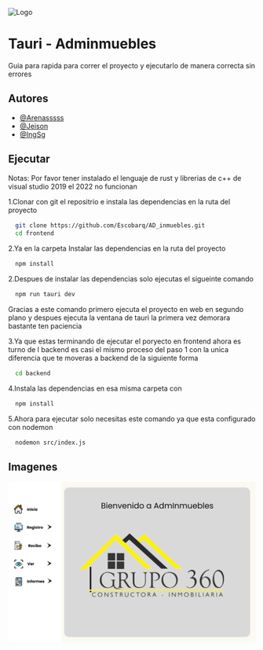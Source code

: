 
![Logo](https://drive.google.com/file/d/1hfKMctu47WxmcKI-y-HZFnphfQ5URkrM/view?usp=sharing)


# Tauri - Adminmuebles

Guia para rapida para correr el proyecto y ejecutarlo de manera correcta sin errores



## Autores

- [@Arenasssss](https://github.com/Arenasssss)
- [@Jeison](https://github.com/jeisonwaldir)
- [@IngSg](https://github.com/IngSg)
## Ejecutar
Notas:
Por favor tener instalado el lenguaje de rust y librerias de c++ de visual studio 2019 el 2022 no funcionan 

1.Clonar con git el repositrio e instala las dependencias en la ruta del proyecto 

```bash
  git clone https://github.com/Escobarq/AD_inmuebles.git
  cd frontend
```

2.Ya en la carpeta Instalar las dependencias en la ruta del proyecto 

```bash
  npm install
```
2.Despues de instalar las dependencias solo ejecutas el sigueinte comando

```bash
  npm run tauri dev
```
Gracias a este comando primero ejecuta el proyecto en web en segundo plano y despues ejecuta la ventana de tauri la primera vez demorara bastante ten paciencia

3.Ya que estas terminando de ejecutar el poryecto en frontend ahora es turno de l backend es casi el mismo proceso del paso 1 con la unica diferencia que te moveras a backend de la siguiente forma

```bash
  cd backend
```
4.Instala las dependencias en esa misma carpeta con

```bash
  npm install
```

5.Ahora para ejecutar solo necesitas este comando ya que esta configurado con nodemon

```bash
  nodemon src/index.js 
```
## Imagenes

![App Screenshot](https://github.com/Escobarq/AD_inmuebles/blob/31e65ddafb518b803cd43699fd03e58747c3dd40/public/Home.png)

